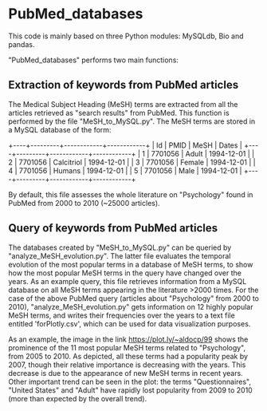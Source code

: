 # PubMed_databases

This code is mainly based on three Python modules: MySQLdb, Bio and pandas. 

"PubMed_databases" performs two main functions: 


## Extraction of keywords from PubMed articles 

The Medical Subject Heading (MeSH) terms are extracted from all the articles retrieved as "search results" from PubMed. 
This function is performed by the file "MeSH_to_MySQL.py". 
The MeSH terms are stored in a MySQL database of the form: 

+----+---------+------------+------------+
| Id | PMID    | MeSH       | Dates      |
+----+---------+------------+------------+
|  1 | 7701056 | Adult      | 1994-12-01 |
|  2 | 7701056 | Calcitriol | 1994-12-01 |
|  3 | 7701056 | Female     | 1994-12-01 |
|  4 | 7701056 | Humans     | 1994-12-01 |
|  5 | 7701056 | Male       | 1994-12-01 |
+----+---------+------------+------------+

By default, this file assesses the whole literature on "Psychology" found in PubMed from 2000 to 2010 (~25000 articles). 

## Query of keywords from PubMed articles 

The databases created by "MeSH_to_MySQL.py" can be queried by "analyze_MeSH_evolution.py". 
The latter file evaluates the temporal evolution of the most popular terms in a database of MeSH terms, to show how the most popular MeSH terms in the query have changed over the years. 
As an example query, this file retrieves information from a MySQL database on all MeSH terms appearing in the literature >2000 times. 
For the case of the above PubMed query (articles about "Psychology" from 2000 to 2010), "analyze_MeSH_evolution.py" gets information on 12 highly popular MeSH terms, and writes their frequencies over the years to a text file entitled 'forPlotly.csv', which can be used for data visualization purposes. 

As an example, the image in the link https://plot.ly/~aldocp/99 shows the prominence of the 11 most popular MeSH terms related to "Psychology", from 2005 to 2010. 
As depicted, all these terms had a popularity peak by 2007, though their relative importance is decreasing with the years. This decrease is due to the appearance of new MeSH terms in recent years. Other important trend can be seen in the plot: the terms "Questionnaires", "United States" and "Adult" have rapidly lost popularity from 2009 to 2010 (more than expected by the overall trend). 
